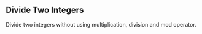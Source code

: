 ## Divide Two Integers

Divide two integers without using multiplication, division and mod operator.
